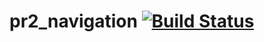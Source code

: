 pr2_navigation [![Build Status](https://travis-ci.com/PR2/pr2_navigation.svg?branch=hydro-devel)](https://travis-ci.org/PR2/pr2_navigation)
===========================================================================================================================================
